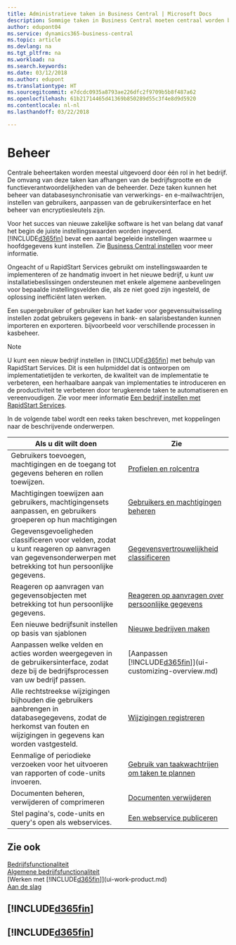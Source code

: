 ```yaml
---
title: Administratieve taken in Business Central | Microsoft Docs
description: Sommige taken in Business Central moeten centraal worden beheerd en ingesteld. Zie om welke taken het gaat en wat u hiermee doet.
author: edupont04
ms.service: dynamics365-business-central
ms.topic: article
ms.devlang: na
ms.tgt_pltfrm: na
ms.workload: na
ms.search.keywords: 
ms.date: 03/12/2018
ms.author: edupont
ms.translationtype: HT
ms.sourcegitcommit: e7dcdc0935a8793ae226dfc2f9709b5b8f487a62
ms.openlocfilehash: 61b21714465d41369b850289d55c3f4e8d9d5920
ms.contentlocale: nl-nl
ms.lasthandoff: 03/22/2018

---
```

# <a name="administration"></a>Beheer
Centrale beheertaken worden meestal uitgevoerd door één rol in het bedrijf. De omvang van deze taken kan afhangen van de bedrijfsgrootte en de functieverantwoordelijkheden van de beheerder. Deze taken kunnen het beheer van databasesynchronisatie van verwerkings- en e-mailwachtrijen, instellen van gebruikers, aanpassen van de gebruikersinterface en het beheer van encryptiesleutels zijn.  

Voor het succes van nieuwe zakelijke software is het van belang dat vanaf het begin de juiste instellingswaarden worden ingevoerd. [!INCLUDE[d365fin](includes/d365fin_md.md)] bevat een aantal begeleide instellingen waarmee u hoofdgegevens kunt instellen. Zie [Business Central instellen](setup.md) voor meer informatie.

Ongeacht of u RapidStart Services gebruikt om instellingswaarden te implementeren of ze handmatig invoert in het nieuwe bedrijf, u kunt uw installatiebeslissingen ondersteunen met enkele algemene aanbevelingen voor bepaalde instellingsvelden die, als ze niet goed zijn ingesteld, de oplossing inefficiënt laten werken.  

Een supergebruiker of gebruiker kan het kader voor gegevensuitwisseling instellen zodat gebruikers gegevens in bank- en salarisbestanden kunnen importeren en exporteren. bijvoorbeeld voor verschillende processen in kasbeheer.

> [!NOTE]
> U kunt een nieuw bedrijf instellen in [!INCLUDE[d365fin](includes/d365fin_md.md)] met behulp van RapidStart Services. Dit is een hulpmiddel dat is ontworpen om implementatietijden te verkorten, de kwaliteit van de implementatie te verbeteren, een herhaalbare aanpak van implementaties te introduceren en de productiviteit te verbeteren door terugkerende taken te automatiseren en vereenvoudigen. Zie voor meer informatie [Een bedrijf instellen met RapidStart Services](admin-set-up-a-company-with-rapidstart.md).

In de volgende tabel wordt een reeks taken beschreven, met koppelingen naar de beschrijvende onderwerpen.   

|**Als u dit wilt doen**|**Zie**|  
|------------|-------------|  
|Gebruikers toevoegen, machtigingen en de toegang tot gegevens beheren en rollen toewijzen.|[Profielen en rolcentra](admin-users-profiles-roles.md)|  
|Machtigingen toewijzen aan gebruikers, machtigingensets aanpassen, en gebruikers groeperen op hun machtigingen|[Gebruikers en machtigingen beheren](ui-how-users-permissions.md)|
|Gegevensgevoeligheden classificeren voor velden, zodat u kunt reageren op aanvragen van gegevensonderwerpen met betrekking tot hun persoonlijke gegevens.|[Gegevensvertrouwelijkheid classificeren](admin-classifying-data-sensitivity.md)|
|Reageren op aanvragen van gegevensobjecten met betrekking tot hun persoonlijke gegevens.|[Reageren op aanvragen over persoonlijke gegevens](admin-responding-to-requests-about-personal-data.md)|
|Een nieuwe bedrijfsunit instellen op basis van sjablonen|[Nieuwe bedrijven maken](about-new-company.md)|
|Aanpassen welke velden en acties worden weergegeven in de gebruikersinterface, zodat deze bij de bedrijfsprocessen van uw bedrijf passen. |[Aanpassen [!INCLUDE[d365fin](includes/d365fin_md.md)]](ui-customizing-overview.md) |
|Alle rechtstreekse wijzigingen bijhouden die gebruikers aanbrengen in databasegegevens, zodat de herkomst van fouten en wijzigingen in gegevens kan worden vastgesteld.|[Wijzigingen registreren](across-log-changes.md)|  
|Eenmalige of periodieke verzoeken voor het uitvoeren van rapporten of code-units invoeren.|[Gebruik van taakwachtrijen om taken te plannen](admin-job-queues-schedule-tasks.md)|  
|Documenten beheren, verwijderen of comprimeren|[Documenten verwijderen](admin-manage-documents.md)|  
|Stel pagina's, code-units en query's open als webservices.|[Een webservice publiceren](across-how-publish-web-service.md)|

## <a name="see-also"></a>Zie ook
[Bedrijfsfunctionaliteit](across-business-functionality.md)  
[Algemene bedrijfsfunctionaliteit](ui-across-business-areas.md)  
[Werken met [!INCLUDE[d365fin](includes/d365fin_md.md)]](ui-work-product.md)  
[Aan de slag](product-get-started.md)  

## [!INCLUDE[d365fin](includes/free_trial_md.md)]  
## [!INCLUDE[d365fin](includes/training_link_md.md)]

